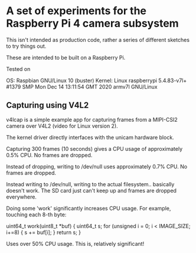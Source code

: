 # A set of experiments for the Raspberry Pi 4 camera subsystem

This isn't intended as production code, rather a series of different sketches to try things out.

These are intended to be built on a Raspberry Pi.

Tested on

OS: Raspbian GNU/Linux 10 (buster)
Kernel: Linux raspberrypi 5.4.83-v7l+ #1379 SMP Mon Dec 14 13:11:54 GMT 2020 armv7l GNU/Linux


## Capturing using V4L2

v4lcap is a simple example app for capturing frames from a MIPI-CSI2
camera over V4L2 (video for Linux version 2).

The kernel driver directly interfaces with the unicam hardware block.

Capturing 300 frames (10 seconds) gives a CPU usage of approximately 0.5% CPU.
No frames are dropped.

Instead of dropping, writing to /dev/null uses approximately 0.7% CPU.
No frames are dropped.

Instead writing to /dev/null, writing to the actual filesystem.. basically doesn't
work. The SD card just can't keep up and frames are dropped everywhere.

Doing some 'work' significantly increases CPU usage. For example, touching
each 8-th byte:

uint64_t
work(uint8_t *buf) {
    uint64_t s;
    for (unsigned i = 0; i < IMAGE_SIZE; i+=8) {
        s += buf[i];
    }
    return s;
}

Uses over 50% CPU usage. This is, relatively significant!

